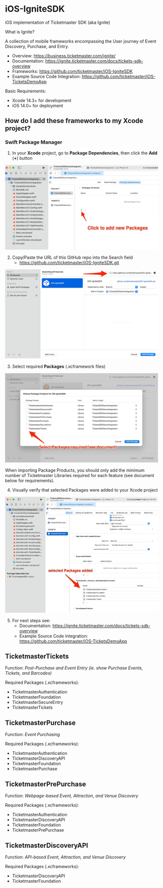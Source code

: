 # iOS-IgniteSDK

iOS implementation of Ticketmaster SDK (aka Ignite)

What is Ignite? 

A collection of mobile frameworks encompassing the User journey of Event Discovery, Purchase, and Entry.

* Overview: https://business.ticketmaster.com/ignite/
* Documentation: https://ignite.ticketmaster.com/docs/tickets-sdk-overview
* Frameworks: https://github.com/ticketmaster/iOS-IgniteSDK
* Example Source Code Integration: https://github.com/ticketmaster/iOS-TicketsDemoApp

Basic Requirements:
* Xcode 14.3+ for development
* iOS 14.0+ for deployment

## How do I add these frameworks to my Xcode project?

### Swift Package Manager

1. In your **Xcode** project, go to **Package Dependencies**, then click the **Add** (**+**) button

![AddPackages1](Screenshots/AddPackages1.jpg)

2. Copy/Paste the URL of this GitHub repo into the Search field
	- https://github.com/ticketmaster/iOS-IgniteSDK.git

![AddPackages2](Screenshots/AddPackages2.jpg)

3. Select required **Packages** (.xcframework files)

![AddPackages3](Screenshots/AddPackages3.jpg)

When importing Package Products, you should only add the minimum number of Ticketmaster Libraries required for each feature (see document below for requirements).

4. Visually verify that selected Packages were added to your Xcode project

![AddPackages4](Screenshots/AddPackages4.jpg)

5. For next steps see:
   * Documentation: https://ignite.ticketmaster.com/docs/tickets-sdk-overview
   * Example Source Code Integration: https://github.com/ticketmaster/iOS-TicketsDemoApp

## TicketmasterTickets

Function: *Post-Purchase and Event Entry (ie. show Purchase Events, Tickets, and Barcodes)*

Required Packages (.xcframeworks):

* TicketmasterAuthentication
* TicketmasterFoundation 
* TicketmasterSecureEntry
* TicketmasterTickets

## TicketmasterPurchase
Function: *Event Purchasing*

Required Packages (.xcframeworks):

* TicketmasterAuthentication
* TicketmasterDiscoveryAPI
* TicketmasterFoundation 
* TicketmasterPurchase

## TicketmasterPrePurchase
Function: *Webpage-based Event, Attraction, and Venue Discovery*

Required Packages (.xcframeworks):

* TicketmasterAuthentication
* TicketmasterDiscoveryAPI
* TicketmasterFoundation 
* TicketmasterPrePurchase

## TicketmasterDiscoveryAPI
Function: *API-based Event, Attraction, and Venue Discovery*

Required Packages (.xcframeworks):

* TicketmasterDiscoveryAPI
* TicketmasterFoundation 
